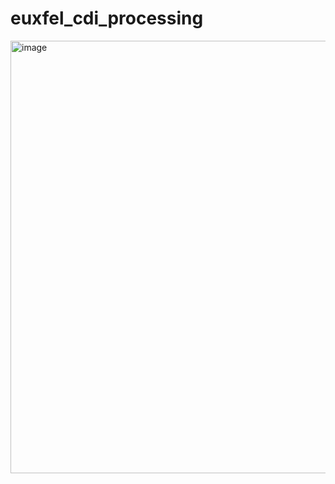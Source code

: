 # euxfel_cdi_processing

<img width="692" alt="image" src="https://user-images.githubusercontent.com/64947225/97380448-4823fd80-1884-11eb-9ceb-f44b093859f3.png">
